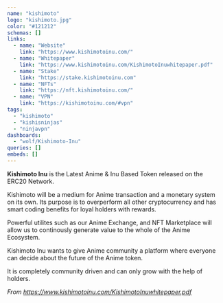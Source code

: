 ```yaml
---
name: "kishimoto"
logo: "kishimoto.jpg"
color: "#121212"
schemas: []
links:
  - name: "Website"
    link: "https://www.kishimotoinu.com/"
  - name: "Whitepaper"
    link: "https://www.kishimotoinu.com/KishimotoInuwhitepaper.pdf"
  - name: "Stake"
    link: "https://stake.kishimotoinu.com"
  - name: "NFTs"
    link: "https://nft.kishimotoinu.com/"
  - name: "VPN"
    link: "https://kishimotoinu.com/#vpn"
tags:
  - "kishimoto"
  - "kishisninjas"
  - "ninjavpn"
dashboards:
  - "wolf/Kishimoto-Inu"
queries: []
embeds: []
---
```


**Kishimoto Inu** is the Latest Anime & Inu Based Token released on the ERC20 Network.

Kishimoto will be a medium for Anime transaction and a monetary system on its own. Its purpose is to overperform all other cryptocurrency and has smart coding benefits for loyal holders with rewards.

Powerful utilites such as our Anime Exchange, and NFT Marketplace will allow us to continously generate value to the whole of the Anime Ecosystem.

Kishimoto Inu wants to give Anime community a platform where everyone can decide about the future of the Anime token.

It is completely community driven and can only grow with the help of holders. 

*From https://www.kishimotoinu.com/KishimotoInuwhitepaper.pdf*
